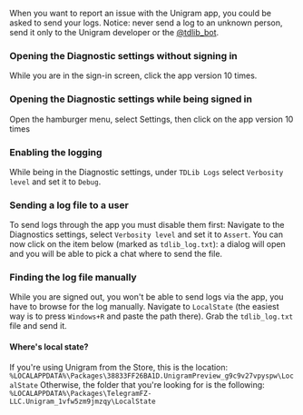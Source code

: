 When you want to report an issue with the Unigram app, you could be asked to send your logs. Notice: never send a log to an unknown person, send it only to the Unigram developer or the [@tdlib_bot](https://t.me/tdlib_bot).

### Opening the Diagnostic settings without signing in

While you are in the sign-in screen, click the app version 10 times.

### Opening the Diagnostic settings while being signed in

Open the hamburger menu, select Settings, then click on the app version 10 times

### Enabling the logging

While being in the Diagnostic settings, under `TDLib Logs` select `Verbosity level` and set it to `Debug`.

### Sending a log file to a user
To send logs through the app you must disable them first:
Navigate to the Diagnostics settings, select `Verbosity level` and set it to `Assert`.
You can now click on the item below (marked as `tdlib_log.txt`): a dialog will open and you will be able to pick a chat where to send the file.

### Finding the log file manually

While you are signed out, you won't be able to send logs via the app, you have to browse for the log manually. Navigate to `LocalState` (the easiest way is to press `Windows+R` and paste the path there). Grab the `tdlib_log.txt` file and send it.

#### Where's local state?
If you're using Unigram from the Store, this is the location:
`%LOCALAPPDATA%\Packages\38833FF26BA1D.UnigramPreview_g9c9v27vpyspw\LocalState`
Otherwise, the folder that you're looking for is the following:
`%LOCALAPPDATA%\Packages\TelegramFZ-LLC.Unigram_1vfw5zm9jmzqy\LocalState`
